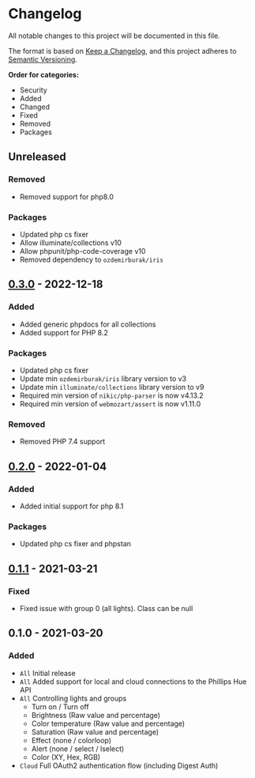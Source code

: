 # Changelog
All notable changes to this project will be documented in this file.

The format is based on [Keep a Changelog](https://keepachangelog.com/en/1.0.0/),
and this project adheres to [Semantic Versioning](https://semver.org/spec/v2.0.0.html).

**Order for categories:**
- Security
- Added
- Changed
- Fixed
- Removed
- Packages

## Unreleased
### Removed
- Removed support for php8.0

### Packages
- Updated php cs fixer
- Allow illuminate/collections v10
- Allow phpunit/php-code-coverage v10
- Removed dependency to `ozdemirburak/iris`

## [0.3.0] - 2022-12-18
### Added
- Added generic phpdocs for all collections
- Added support for PHP 8.2

### Packages
- Updated php cs fixer
- Update min `ozdemirburak/iris` library version to v3
- Update min `illuminate/collections` library version to v9
- Required min version of `nikic/php-parser` is now v4.13.2
- Required min version of `webmozart/assert` is now v1.11.0

### Removed
- Removed PHP 7.4 support

## [0.2.0] - 2022-01-04
### Added
- Added initial support for php 8.1

### Packages
- Updated php cs fixer and phpstan

## [0.1.1] - 2021-03-21
### Fixed
- Fixed issue with group 0 (all lights). Class can be null

## 0.1.0 - 2021-03-20
### Added
- `All` Initial release
- `All` Added support for local and cloud connections to the Phillips Hue API
- `All` Controlling lights and groups
    - Turn on / Turn off
    - Brightness (Raw value and percentage)
    - Color temperature (Raw value and percentage)
    - Saturation (Raw value and percentage)
    - Effect (none / colorloop)
    - Alert (none / select / lselect)
    - Color (XY, Hex, RGB)
- `Cloud` Full OAuth2 authentication flow (including Digest Auth)

[0.3.0]: https://github.com/jkniest/hue-it/compare/0.2.0...0.3.0
[0.2.0]: https://github.com/jkniest/hue-it/compare/0.1.1...0.2.0
[0.1.1]: https://github.com/jkniest/hue-it/compare/0.1.0...0.1.1